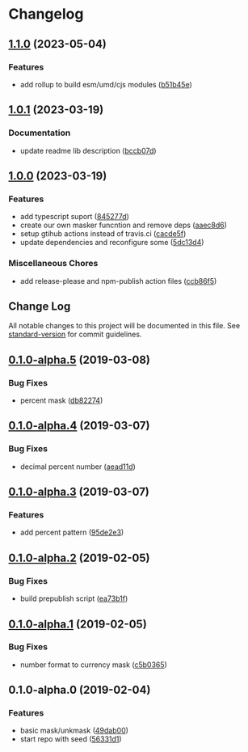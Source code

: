 # Changelog

## [1.1.0](https://github.com/brunobertolini/remask/compare/v1.0.1...v1.1.0) (2023-05-04)


### Features

* add rollup to build esm/umd/cjs modules ([b51b45e](https://github.com/brunobertolini/remask/commit/b51b45ef3cc1d388748df01f5c2f626aadc1e6f9))

## [1.0.1](https://github.com/brunobertolini/remask/compare/v1.0.0...v1.0.1) (2023-03-19)


### Documentation

* update readme lib description ([bccb07d](https://github.com/brunobertolini/remask/commit/bccb07d24fc80303ee07f0ece32b164c5eca520c))

## [1.0.0](https://github.com/brunobertolini/remask/compare/v0.1.0-alpha.5...v1.0.0) (2023-03-19)


### Features

* add typescript suport ([845277d](https://github.com/brunobertolini/remask/commit/845277d2595a3b19e461982f29f3aadd3471a168))
* create our own masker funcntion and remove deps ([aaec8d6](https://github.com/brunobertolini/remask/commit/aaec8d6e339a4b8f74e6a06cebc8c2e589c87a50))
* setup gtihub actions instead of travis.ci ([cacde5f](https://github.com/brunobertolini/remask/commit/cacde5f4d7650bc4f94aff9c8f4b7755ba57c2b0))
* update dependencies and reconfigure some ([5dc13d4](https://github.com/brunobertolini/remask/commit/5dc13d4053c959af99b2a1d2c6bb1ea05bf6201a))


### Miscellaneous Chores

* add release-please and npm-publish action files ([ccb86f5](https://github.com/brunobertolini/remask/commit/ccb86f5de082cbc93163f500d52dd6fc208b35b7))

## Change Log

All notable changes to this project will be documented in this file. See [standard-version](https://github.com/conventional-changelog/standard-version) for commit guidelines.

<a name="0.1.0-alpha.5"></a>

## [0.1.0-alpha.5](https://github.com/brunobertolini/remask/compare/v0.1.0-alpha.4...v0.1.0-alpha.5) (2019-03-08)

### Bug Fixes

- percent mask ([db82274](https://github.com/brunobertolini/remask/commit/db82274))

<a name="0.1.0-alpha.4"></a>

## [0.1.0-alpha.4](https://github.com/brunobertolini/remask/compare/v0.1.0-alpha.3...v0.1.0-alpha.4) (2019-03-07)

### Bug Fixes

- decimal percent number ([aead11d](https://github.com/brunobertolini/remask/commit/aead11d))

<a name="0.1.0-alpha.3"></a>

## [0.1.0-alpha.3](https://github.com/brunobertolini/remask/compare/v0.1.0-alpha.2...v0.1.0-alpha.3) (2019-03-07)

### Features

- add percent pattern ([95de2e3](https://github.com/brunobertolini/remask/commit/95de2e3))

<a name="0.1.0-alpha.2"></a>

## [0.1.0-alpha.2](https://github.com/brunobertolini/remask/compare/v0.1.0-alpha.1...v0.1.0-alpha.2) (2019-02-05)

### Bug Fixes

- build prepublish script ([ea73b1f](https://github.com/brunobertolini/remask/commit/ea73b1f))

<a name="0.1.0-alpha.1"></a>

## [0.1.0-alpha.1](https://github.com/brunobertolini/remask/compare/v0.1.0-alpha.0...v0.1.0-alpha.1) (2019-02-05)

### Bug Fixes

- number format to currency mask ([c5b0365](https://github.com/brunobertolini/remask/commit/c5b0365))

<a name="0.1.0-alpha.0"></a>

## 0.1.0-alpha.0 (2019-02-04)

### Features

- basic mask/unkmask ([49dab00](https://github.com/brunobertolini/remask/commit/49dab00))
- start repo with seed ([56331d1](https://github.com/brunobertolini/remask/commit/56331d1))
